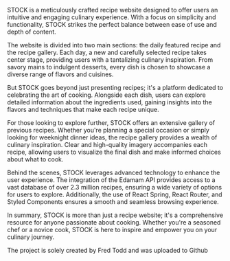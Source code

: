 STOCK is a meticulously crafted recipe website designed to offer users an intuitive and engaging culinary experience. With a focus on simplicity and functionality, STOCK strikes the perfect balance between ease of use and depth of content.

The website is divided into two main sections: the daily featured recipe and the recipe gallery. Each day, a new and carefully selected recipe takes center stage, providing users with a tantalizing culinary inspiration. From savory mains to indulgent desserts, every dish is chosen to showcase a diverse range of flavors and cuisines.

But STOCK goes beyond just presenting recipes; it's a platform dedicated to celebrating the art of cooking. Alongside each dish, users can explore detailed information about the ingredients used, gaining insights into the flavors and techniques that make each recipe unique.

For those looking to explore further, STOCK offers an extensive gallery of previous recipes. Whether you're planning a special occasion or simply looking for weeknight dinner ideas, the recipe gallery provides a wealth of culinary inspiration. Clear and high-quality imagery accompanies each recipe, allowing users to visualize the final dish and make informed choices about what to cook.

Behind the scenes, STOCK leverages advanced technology to enhance the user experience. The integration of the Edamam API provides access to a vast database of over 2.3 million recipes, ensuring a wide variety of options for users to explore. Additionally, the use of React Spring, React Router, and Styled Components ensures a smooth and seamless browsing experience.

In summary, STOCK is more than just a recipe website; it's a comprehensive resource for anyone passionate about cooking. Whether you're a seasoned chef or a novice cook, STOCK is here to inspire and empower you on your culinary journey.

The project is solely created by Fred Todd and was uploaded to Github
